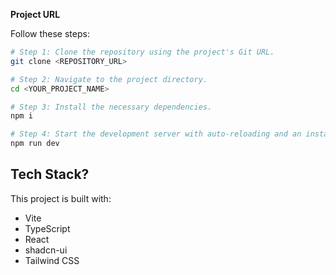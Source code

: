 
**Project URL**



Follow these steps:

```sh
# Step 1: Clone the repository using the project's Git URL.
git clone <REPOSITORY_URL>

# Step 2: Navigate to the project directory.
cd <YOUR_PROJECT_NAME>

# Step 3: Install the necessary dependencies.
npm i

# Step 4: Start the development server with auto-reloading and an instant preview.
npm run dev
```

## Tech Stack?

This project is built with:

- Vite
- TypeScript
- React
- shadcn-ui
- Tailwind CSS


